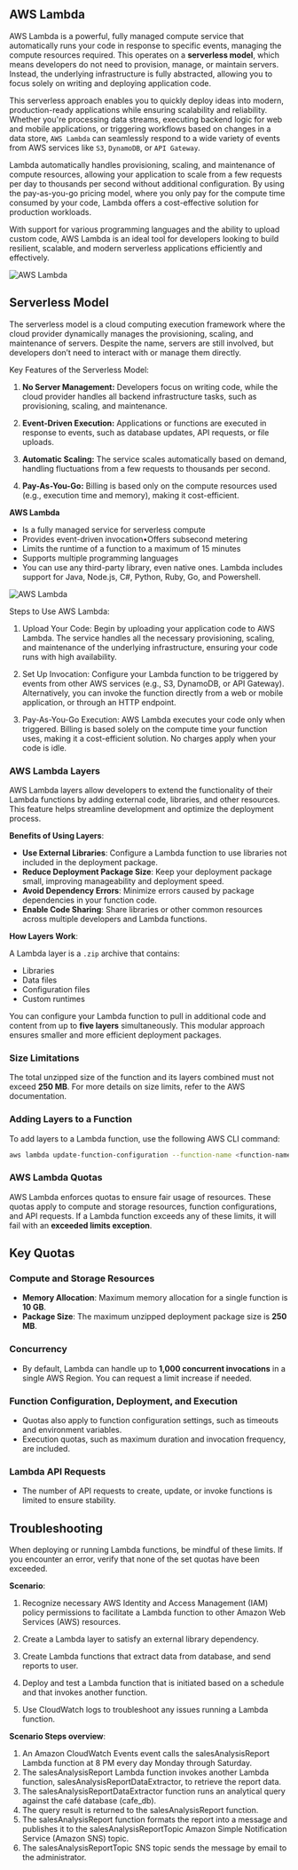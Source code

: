 ## AWS Lambda

AWS Lambda is a powerful, fully managed compute service that automatically runs your code in response to specific events, managing the compute resources required. This operates on a **serverless model**, which means developers do not need to provision, manage, or maintain servers. Instead, the underlying infrastructure is fully abstracted, allowing you to focus solely on writing and deploying application code.

This serverless approach enables you to quickly deploy ideas into modern, production-ready applications while ensuring scalability and reliability. Whether you're processing data streams, executing backend logic for web and mobile applications, or triggering workflows based on changes in a data store, `AWS Lambda` can seamlessly respond to a wide variety of events from AWS services like `S3`, `DynamoDB`, or `API Gateway`.

Lambda automatically handles provisioning, scaling, and maintenance of compute resources, allowing your application to scale from a few requests per day to thousands per second without additional configuration. By using the pay-as-you-go pricing model, where you only pay for the compute time consumed by your code, Lambda offers a cost-effective solution for production workloads.

With support for various programming languages and the ability to upload custom code, AWS Lambda is an ideal tool for developers looking to build resilient, scalable, and modern serverless applications efficiently and effectively.

![AWS Lambda](./img/aws_lambda.png)

## Serverless Model

The serverless model is a cloud computing execution framework where the cloud provider dynamically manages the provisioning, scaling, and maintenance of servers. Despite the name, servers are still involved, but developers don’t need to interact with or manage them directly.

Key Features of the Serverless Model:

1. **No Server Management:**
   Developers focus on writing code, while the cloud provider handles all backend infrastructure tasks, such as provisioning, scaling, and maintenance.

2. **Event-Driven Execution:**
   Applications or functions are executed in response to events, such as database updates, API requests, or file uploads.

3. **Automatic Scaling:**
   The service scales automatically based on demand, handling fluctuations from a few requests to thousands per second.

4. **Pay-As-You-Go:**
   Billing is based only on the compute resources used (e.g., execution time and memory), making it cost-efficient.

**AWS Lambda**

-   Is a fully managed service for serverless compute
-   Provides event-driven invocation•Offers subsecond metering
-   Limits the runtime of a function to a maximum of 15 minutes
-   Supports multiple programming languages
-   You can use any third-party library, even native ones. Lambda includes support for Java, Node.js, C#, Python, Ruby, Go, and Powershell.

![AWS Lambda](./img/aws_lambda_usage_steps.png)

Steps to Use AWS Lambda:

1. Upload Your Code:
   Begin by uploading your application code to AWS Lambda. The service handles all the necessary provisioning, scaling, and maintenance of the underlying infrastructure, ensuring your code runs with high availability.

2. Set Up Invocation:
   Configure your Lambda function to be triggered by events from other AWS services (e.g., S3, DynamoDB, or API Gateway). Alternatively, you can invoke the function directly from a web or mobile application, or through an HTTP endpoint.

3. Pay-As-You-Go Execution:
   AWS Lambda executes your code only when triggered. Billing is based solely on the compute time your function uses, making it a cost-efficient solution. No charges apply when your code is idle.

### AWS Lambda Layers

AWS Lambda layers allow developers to extend the functionality of their Lambda functions by adding external code, libraries, and other resources. This feature helps streamline development and optimize the deployment process.

**Benefits of Using Layers**:

-   **Use External Libraries**: Configure a Lambda function to use libraries not included in the deployment package.
-   **Reduce Deployment Package Size**: Keep your deployment package small, improving manageability and deployment speed.
-   **Avoid Dependency Errors**: Minimize errors caused by package dependencies in your function code.
-   **Enable Code Sharing**: Share libraries or other common resources across multiple developers and Lambda functions.

**How Layers Work**:

A Lambda layer is a `.zip` archive that contains:

-   Libraries
-   Data files
-   Configuration files
-   Custom runtimes

You can configure your Lambda function to pull in additional code and content from up to **five layers** simultaneously. This modular approach ensures smaller and more efficient deployment packages.

### **Size Limitations**

The total unzipped size of the function and its layers combined must not exceed **250 MB**. For more details on size limits, refer to the AWS documentation.

### **Adding Layers to a Function**

To add layers to a Lambda function, use the following AWS CLI command:

```bash
aws lambda update-function-configuration --function-name <function-name> --layers <layer-arn-1> <layer-arn-2>
```

### AWS Lambda Quotas

AWS Lambda enforces quotas to ensure fair usage of resources. These quotas apply to compute and storage resources, function configurations, and API requests. If a Lambda function exceeds any of these limits, it will fail with an **exceeded limits exception**.

## Key Quotas

### **Compute and Storage Resources**

-   **Memory Allocation**: Maximum memory allocation for a single function is **10 GB**.
-   **Package Size**: The maximum unzipped deployment package size is **250 MB**.

### **Concurrency**

-   By default, Lambda can handle up to **1,000 concurrent invocations** in a single AWS Region. You can request a limit increase if needed.

### **Function Configuration, Deployment, and Execution**

-   Quotas also apply to function configuration settings, such as timeouts and environment variables.
-   Execution quotas, such as maximum duration and invocation frequency, are included.

### **Lambda API Requests**

-   The number of API requests to create, update, or invoke functions is limited to ensure stability.

## Troubleshooting

When deploying or running Lambda functions, be mindful of these limits. If you encounter an error, verify that none of the set quotas have been exceeded.

**Scenario**:

1. Recognize necessary AWS Identity and Access Management (IAM) policy permissions to facilitate a Lambda function to other Amazon Web Services (AWS) resources.

2. Create a Lambda layer to satisfy an external library dependency.

3. Create Lambda functions that extract data from database, and send reports to user.

4. Deploy and test a Lambda function that is initiated based on a schedule and that invokes another function.

5. Use CloudWatch logs to troubleshoot any issues running a Lambda function.

**Scenario Steps overview**:

1. An Amazon CloudWatch Events event calls the salesAnalysisReport Lambda function at 8 PM every day Monday through Saturday.
2. The salesAnalysisReport Lambda function invokes another Lambda function, salesAnalysisReportDataExtractor, to retrieve the report data.
3. The salesAnalysisReportDataExtractor function runs an analytical query against the café database (cafe_db).
4. The query result is returned to the salesAnalysisReport function.
5. The salesAnalysisReport function formats the report into a message and publishes it to the salesAnalysisReportTopic Amazon Simple Notification Service (Amazon SNS) topic.
6. The salesAnalysisReportTopic SNS topic sends the message by email to the administrator.
